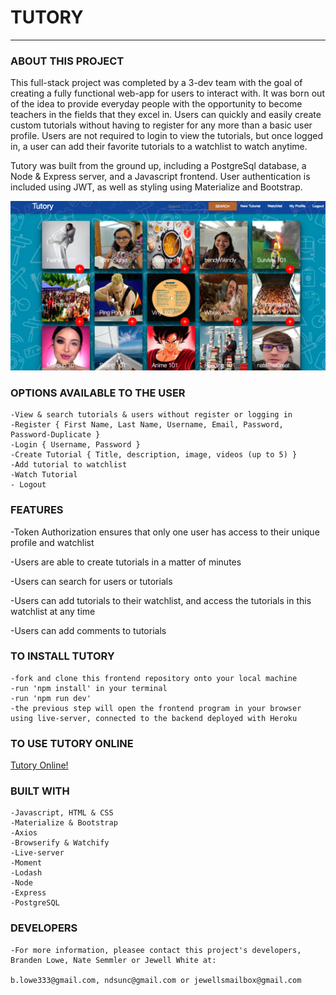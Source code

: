 # TUTORY
------------------------------

### ABOUT THIS PROJECT
This full-stack project was completed by a 3-dev team with the goal of creating a fully functional web-app for users to interact with. It was born out of the idea to provide everyday people with the opportunity to become teachers in the fields that they excel in. Users can quickly and easily create custom tutorials without having to register for any more than a basic user profile. Users are not required to login to view the tutorials, but once logged in, a user can add their favorite tutorials to a watchlist to watch anytime. 

Tutory was built from the ground up, including a PostgreSql database, a Node & Express server, and a Javascript frontend. User authentication is included using JWT, as well as styling using Materialize and Bootstrap. 

<img src ="./style/ScreenshotTutory.png">


### OPTIONS AVAILABLE TO THE USER

    -View & search tutorials & users without register or logging in
    -Register { First Name, Last Name, Username, Email, Password, Password-Duplicate }
    -Login { Username, Password }
    -Create Tutorial { Title, description, image, videos (up to 5) }
    -Add tutorial to watchlist
    -Watch Tutorial
    - Logout  

### FEATURES

-Token Authorization ensures that only one user has access to their unique profile and watchlist

-Users are able to create tutorials in a matter of minutes

-Users can search for users or tutorials

-Users can add tutorials to their watchlist, and access the tutorials in this watchlist at any time

-Users can add comments to tutorials


### TO INSTALL TUTORY

    -fork and clone this frontend repository onto your local machine
    -run 'npm install' in your terminal
    -run 'npm run dev'
    -the previous step will open the frontend program in your browser using live-server, connected to the backend deployed with Heroku


### TO USE TUTORY ONLINE

<a href="">Tutory Online!</a>

### BUILT WITH

    -Javascript, HTML & CSS
    -Materialize & Bootstrap
    -Axios
    -Browserify & Watchify
    -Live-server 
    -Moment
    -Lodash
    -Node
    -Express
    -PostgreSQL


### DEVELOPERS

    -For more information, pleasee contact this project's developers, Branden Lowe, Nate Semmler or Jewell White at:   

    b.lowe333@gmail.com, ndsunc@gmail.com or jewellsmailbox@gmail.com 

